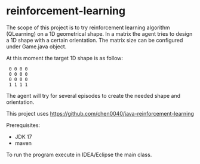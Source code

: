 # reinforcement-learning
The scope of this project is to try reinforcement learning algorithm (QLearning) on a 1D geometrical shape. In a matrix the agent tries to design a 1D shape with a certain orientation. The matrix size can be configured  under Game.java object.

At this moment the target 1D shape is as follow:
```
 0 0 0 0
 0 0 0 0
 0 0 0 0
 1 1 1 1
```
 The agent will try for several episodes to create the needed shape and orientation.
 

This project uses https://github.com/chen0040/java-reinforcement-learning 


Prerequisites:
- JDK 17
- maven

To run the program execute in IDEA/Eclipse the main class.
